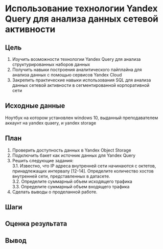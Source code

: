 # Использование технологии Yandex Query для анализа данных сетевой активности
## Цель
1. Изучить возможности технологии Yandex Query для анализа структурированных
наборов данных
2. Получить навыки построения аналитического пайплайна для анализа данных с
помощью сервисов Yandex Cloud
3. Закрепить практические навыки использования SQL для анализа данных сетевой
активности в сегментированной корпоративной сети

## Исходные данные
Ноутбук на котором установлен windows 10, выданный преподавателем аккаунт на yandex quaery, и yandex storage
## План
1. Проверить доступность данных в Yandex Object Storage
2.  Подключить бакет как источник данных для Yandex
Query
3. Решить следующие задания: <br>
  3.1. Известно, что IP адреса внутренней сети начинаются с октетов, принадлежащих
 интервалу [12-14]. Определите количество хостов внутренней сети,
 представленных в датасете. <br>
  3.2. Определите суммарный объем исходящего трафика <br>
  3.3. Определите суммарный объем входящего трафика <br>
4. Сделать выводы о проделанной работе.
## Шаги
## Оценка результата
## Вывод
